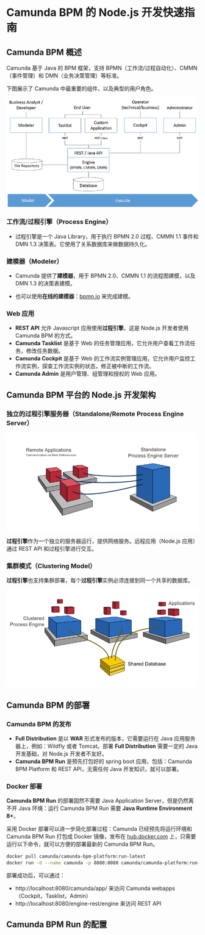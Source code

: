 # Camunda BPM 的 Node.js 开发快速指南



## Camunda BPM 概述

Camunda 基于 Java 的 BPM 框架，支持 BPMN（工作流/过程自动化）、CMMN（事件管理）和 DMN（业务决策管理）等标准。

下图展示了 Camunda 中最重要的组件，以及典型的用户角色。

![架构](./img/architecture-overview.png)



### 工作流/过程引擎（Process Engine）

- 过程引擎是一个 Java Library，用于执行 BPMN 2.0 过程、CMMN 1.1 事件和 DMN 1.3 决策表。它使用了关系数据库来做数据持久化。



### 建模器（Modeler）

- Camunda 提供了**建模器**，用于 BPMN 2.0、CMMN 1.1 的流程图建模，以及 DMN 1.3 的决策表建模。

- 也可以使用**在线的建模器**：[bpmn.io](https://bpmn.io) 来完成建模。



### Web 应用

- **REST API** 允许 Javascript 应用使用**过程引擎**，这是 Node.js 开发者使用 Camunda BPM 的方式。
- **Camunda Tasklist** 是基于 Web 的任务管理应用，它允许用户查看工作流任务，修改任务数据。
- **Camunda Cockpit** 是基于 Web 的工作流实例管理应用，它允许用户监控工作流实例，探查工作流实例的状态，修正被中断的工作流。
- **Camunda Admin** 是用户管理、组管理和授权的 Web 应用。



## Camunda BPM 平台的 Node.js 开发架构

### 独立的过程引擎服务器（Standalone/Remote Process Engine Server）

![独立的过程引擎服务](./img/standalone-process-engine.png)

**过程引擎**作为一个独立的服务器运行，提供网络服务。远程应用（Node.js 应用）通过 REST API 和过程引擎进行交互。



### 集群模式（Clustering Model）

**过程引擎**也支持集群部署，每个**过程引擎**实例必须连接到同一个共享的数据库。

![集群模式](./img/clustered-process-engine.png)



## Camunda BPM 的部署

### Camunda BPM 的发布

- **Full Distribution** 是以 **WAR** 形式发布的版本，它需要运行在 Java 应用服务器上，例如：Wildfly 或者 Tomcat。部署 **Full Distribution** 需要一定的 Java 开发基础，对 Node.js 开发者不友好。
- **Camunda BPM Run** 是预先打包好的 spring boot 应用，包括：Camunda BPM Platform 和 REST API，无需任何 Java 开发知识，就可以部署。



### Docker 部署

**Camunda BPM Run** 的部署固然不需要 Java Application Server，但是仍然离不开 Java 环境：运行 Camunda BPM Run 需要 **Java Runtime Environment 8+**。

采用 Docker 部署可以进一步简化部署过程：Camunda 已经预先将运行环境和 Camunda BPM Run 打包成 Docker 镜像，发布在 [hub.docker.com](https://hub.docker.com/r/camunda/camunda-bpm-platform) 上，只需要运行以下命令，就可以方便的部署最新的 Camunda BPM Run。

```bash
docker pull camunda/camunda-bpm-platform:run-latest
docker run -d --name camunda -p 8080:8080 camunda/camunda-platform:run-latest
```

部署成功后，可以通过：

- http://localhost:8080/camunda/app/ 来访问 Camunda webapps（Cockpit，Tasklist，Admin）
- http://localhost:8080/engine-rest/engine 来访问 REST API



## Camunda BPM Run 的配置


